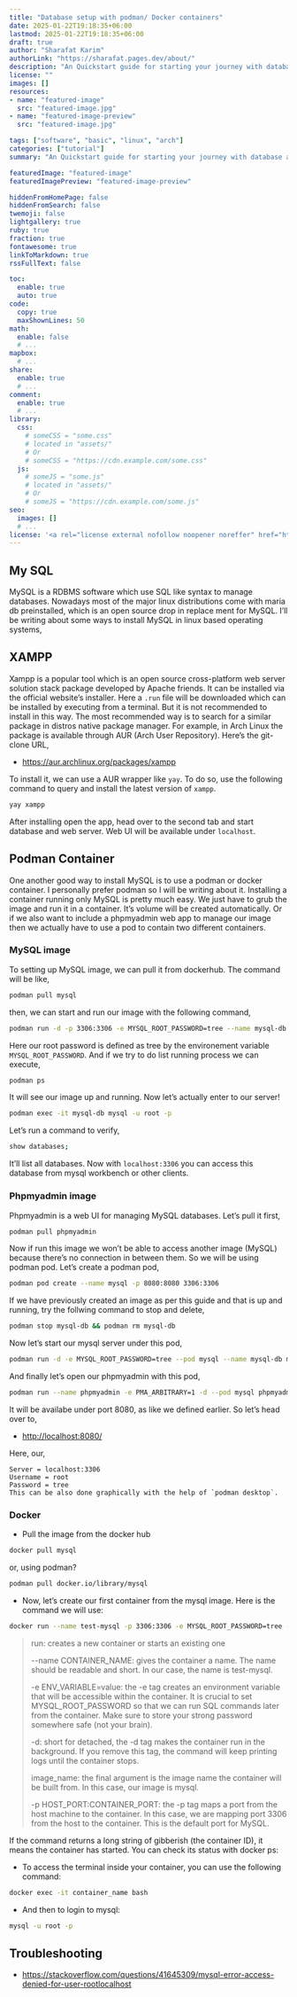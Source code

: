 ```yaml
---
title: "Database setup with podman/ Docker containers"
date: 2025-01-22T19:18:35+06:00
lastmod: 2025-01-22T19:18:35+06:00
draft: true
author: "Sharafat Karim"
authorLink: "https://sharafat.pages.dev/about/"
description: "An Quickstart guide for starting your journey with database alongside a bit of containers, especially for Linux guys!"
license: ""
images: []
resources:
- name: "featured-image"
  src: "featured-image.jpg"
- name: "featured-image-preview"
  src: "featured-image.jpg"

tags: ["software", "basic", "linux", "arch"]
categories: ["tutorial"]
summary: "An Quickstart guide for starting your journey with database alongside a bit of containers, especially for Linux guys!"

featuredImage: "featured-image"
featuredImagePreview: "featured-image-preview"

hiddenFromHomePage: false
hiddenFromSearch: false
twemoji: false
lightgallery: true
ruby: true
fraction: true
fontawesome: true
linkToMarkdown: true
rssFullText: false

toc:
  enable: true
  auto: true
code:
  copy: true
  maxShownLines: 50
math:
  enable: false
  # ...
mapbox:
  # ...
share:
  enable: true
  # ...
comment:
  enable: true
  # ...
library:
  css:
    # someCSS = "some.css"
    # located in "assets/"
    # Or
    # someCSS = "https://cdn.example.com/some.css"
  js:
    # someJS = "some.js"
    # located in "assets/"
    # Or
    # someJS = "https://cdn.example.com/some.js"
seo:
  images: []
  # ...
license: '<a rel="license external nofollow noopener noreffer" href="https://creativecommons.org/licenses/by-nc/4.0/" target="_blank">CC BY-NC 4.0</a>'
---
```


## My SQL

MySQL is a RDBMS software which use SQL like syntax to manage databases. Nowadays most of the major linux distributions come with maria db preinstalled, which is an open source drop in replace ment for MySQL. I’ll be writing about some ways to install MySQL in linux based operating systems,

## XAMPP

Xampp is a popular tool which is an open source cross-platform web server solution stack package developed by Apache friends. It can be installed via the official website’s installer. Here a `.run` file will be downloaded which can be installed by executing from a terminal. But it is not recommended to install in this way.
The most recommended way is to search for a similar package in distros native package manager. For example, in Arch Linux the package is available through AUR (Arch User Repository). Here’s the git-clone URL,

- <https://aur.archlinux.org/packages/xampp>

To install it, we can use a AUR wrapper like `yay`. To do so, use the following command to query and install the latest version of `xampp`.

```bash
yay xampp
```

After installing open the app, head over to the second tab and start database and web server. Web UI will be available under `localhost`.

## Podman Container

One another good way to install MySQL is to use a podman or docker container. I personally prefer podman so I will be writing about it. Installing a container running only MySQL is pretty much easy. We just have to grub the image and run it in a container. It’s volume will be created automatically. Or if we also want to include a phpmyadmin web app to manage our image then we actually have to use a pod to contain two different containers.

### MySQL image

To setting up MySQL image, we can pull it from dockerhub. The command will be like,

```bash
podman pull mysql
```

then, we can start and run our image with the following command,

```bash
podman run -d -p 3306:3306 -e MYSQL_ROOT_PASSWORD=tree --name mysql-db mysql:latest
```

Here our root password is defined as tree by the environement variable `MYSQL_ROOT_PASSWORD`.
And if we try to do list running process we can execute,

```bash
podman ps
```

It will see our image up and running. Now let’s actually enter to our server!

```bash
podman exec -it mysql-db mysql -u root -p
```

Let’s run a command to verify,

```bash
show databases;
```

It’ll list all databases.
Now with `localhost:3306` you can access this database from mysql workbench or other clients.

### Phpmyadmin image

Phpmyadmin is a web UI for managing MySQL databases. Let’s pull it first,

```bash
podman pull phpmyadmin
```

Now if run this image we won’t be able to access another image (MySQL) because there’s no connection in between them. So we will be using podman pod. Let’s create a podman pod,

```bash
podman pod create --name mysql -p 8080:8080 3306:3306
```

If we have previously created an image as per this guide and that is up and running, try the follwing command to stop and delete,

```bash
podman stop mysql-db && podman rm mysql-db
```

Now let’s start our mysql server under this pod,

```bash
podman run -d -e MYSQL_ROOT_PASSWORD=tree --pod mysql --name mysql-db mysql:latest
```

And finally let’s open our phpmyadmin with this pod,

```bash
podman run --name phpmyadmin -e PMA_ARBITRARY=1 -d --pod mysql phpmyadmin

```

It will be availabe under port 8080, as like we defined earlier. So let’s head over to,

- <http://localhost:8080/>

Here, our,

```text
Server = localhost:3306
Username = root
Password = tree
This can be also done graphically with the help of `podman desktop`.
```

### Docker

- Pull the image from the docker hub

```bash
docker pull mysql
```

or, using podman?

```bash
podman pull docker.io/library/mysql
```

- Now, let’s create our first container from the mysql image. Here is the command we will use:

```bash
docker run --name test-mysql -p 3306:3306 -e MYSQL_ROOT_PASSWORD=tree -d mysql
```

> run: creates a new container or starts an existing one
>
> --name CONTAINER_NAME: gives the container a name. The name should be readable and short. In our case, the name is test-mysql.
>
> -e ENV_VARIABLE=value: the -e tag creates an environment variable that will be accessible within the container. It is crucial to set MYSQL_ROOT_PASSWORD so that we can run SQL commands later from the container. Make sure to store your strong password somewhere safe (not your brain).
>
> -d: short for detached, the -d tag makes the container run in the background. If you remove this tag, the command will keep printing logs until the container stops.
>
> image_name: the final argument is the image name the container will be built from. In this case, our image is mysql.
>
> -p HOST_PORT:CONTAINER_PORT: the -p tag maps a port from the host machine to the container. In this case, we are mapping port 3306 from the host to the container. This is the default port for MySQL.
>

If the command returns a long string of gibberish (the container ID), it means the container has started. You can check its status with docker ps:

- To access the terminal inside your container, you can use the following command:

```bash
docker exec -it container_name bash
```

- And then to login to mysql:

```bash
mysql -u root -p
```

## Troubleshooting

- <https://stackoverflow.com/questions/41645309/mysql-error-access-denied-for-user-rootlocalhost>
